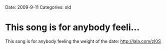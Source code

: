 Date: 2009-9-11
Categories: old

# This song is for anybody feeli...

This song is for anybody feeling the weight of the date: <a href="http://lala.com/zI0S" rel="nofollow">http://lala.com/zI0S</a>
